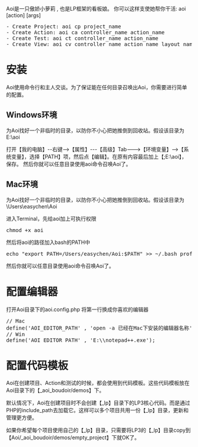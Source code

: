 Aoi是一只傲娇小萝莉 , 也是LP框架的看板娘。
你可以这样支使她帮你干活: aoi [action] [args]

<pre>
- Create Project: aoi cp project_name 
- Create Action: aoi ca controller_name action_name 
- Create Test: aoi ct controller_name action_name 
- Create View: aoi cv controller_name action_name layout_name
</pre>

# 安装
Aoi使用命令行和主人交谈。为了保证能在任何目录召唤出Aoi，你需要进行简单的配置。

## Windows环境
为Aoi找好一个非临时的目录，以防你不小心把她推倒到回收站。假设该目录为E:\aoi

打开【我的电脑】--右键-->【属性】---【高级】Tab--->【环境变量】-->【系统变量】，选择【PATH】项，然后点【编辑】。在原有内容最后加上【;E:\aoi】，保存。
然后你就可以任意目录使用aoi命令召唤Aoi了。

## Mac环境
为Aoi找好一个非临时的目录，以防你不小心把她推倒到回收站。假设该目录为\Users\easychen\Aoi

进入Terminal，先给aoi加上可执行权限
<pre>
chmod +x aoi
</pre>

然后将aoi的路径加入bash的PATH中
<pre>
echo "export PATH=/Users/easychen/Aoi:$PATH" >> ~/.bash_profile
</pre>

然后你就可以任意目录使用aoi命令召唤Aoi了。

# 配置编辑器
打开Aoi目录下的aoi.config.php
将第一行换成你喜欢的编辑器
<pre>
// Mac
define('AOI_EDITOR_PATH' , 'open -a 已经在Mac下安装的编辑器名称');
// Win
define('AOI_EDITOR_PATH' , 'E:\\notepad++.exe');
</pre>

# 配置代码模板
Aoi在创建项目、Action和测试的时候，都会使用到代码模板。这些代码模板放在Aoi目录下的【_aoi_boudoir/demos】下。

默认情况下，Aoi在创建项目时不会创建【_lp】目录下的LP3核心代码。而是通过PHP的include_path去加载它。这样可以多个项目共用一份【_lp】目录，更新和管理更方便。

如果你希望每个项目使用自己的【_lp】目录，只需要将LP3的【_lp】目录copy到【Aoi/_aoi_boudoir/demos/empty_project】下就OK了。

